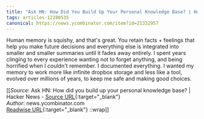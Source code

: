 ```yaml
---
title: "Ask HN: How Did You Build Up Your Personal Knowledge Base? | Hacker News (258622868)"
tags: articles-12280535
canonical: https://news.ycombinator.com/item?id=21332957
---
```


Human memory is squishy, and that's great. You retain facts + feelings that help you make future decisions and everything else is integrated into smaller and smaller summaries until it fades away entirely. I spent years clinging to every experience wanting not to forget anything, and being horrified when I couldn't remember. I documented everything. I wanted my memory to work more like infinite dropbox storage and less like a tool, evolved over millions of years, to keep me safe and making good choices.


[[_Source_: Ask HN: How did you build up your personal knowledge base? | Hacker News - [Source URL](https://news.ycombinator.com/item?id=21332957){:target="_blank"}<br>
_Author_: news.ycombinator.com<br>
[Readwise URL](https://readwise.io/open/258622868){:target="_blank"}
::wrap]]
